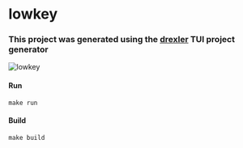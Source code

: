 # lowkey

### This project was generated using the [drexler](https://github.com/gzipChrist/drexler) TUI project generator

![lowkey](https://user-images.githubusercontent.com/11764379/222084817-c78caceb-210b-40af-bae5-8f9afb0a0b41.gif)

#### Run
```
make run
```

#### Build
```
make build
```
